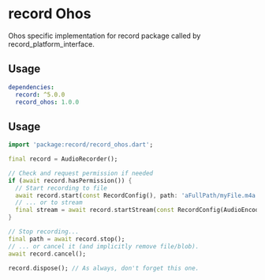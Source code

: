 # record Ohos

Ohos specific implementation for record package called by record_platform_interface.

## Usage

```yaml
dependencies:
  record: ^5.0.0
  record_ohos: 1.0.0
```

## Usage

```dart
import 'package:record/record_ohos.dart';

final record = AudioRecorder();

// Check and request permission if needed
if (await record.hasPermission()) {
  // Start recording to file
  await record.start(const RecordConfig(), path: 'aFullPath/myFile.m4a');
  // ... or to stream
  final stream = await record.startStream(const RecordConfig(AudioEncoder.pcm16bits));
}

// Stop recording...
final path = await record.stop();
// ... or cancel it (and implicitly remove file/blob).
await record.cancel();

record.dispose(); // As always, don't forget this one.
```




